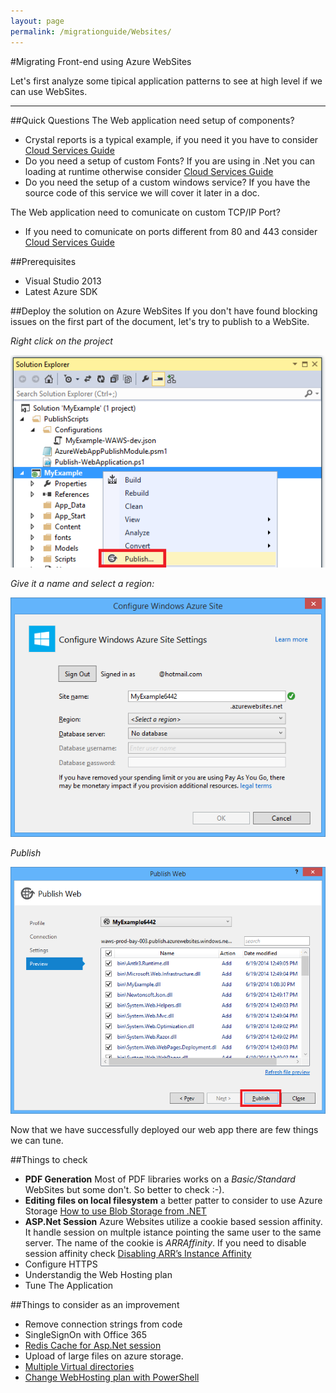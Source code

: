 ```yaml
---
layout: page
permalink: /migrationguide/Websites/
---
```



#Migrating Front-end using Azure WebSites


Let's first analyze some tipical application patterns to see at high level if we can use WebSites.


-----
##Quick Questions
The Web application need setup of components?

- Crystal reports is a typical example, if you need it you have to consider [Cloud Services Guide](/migrationguide/cloud-services/)
- Do you need a setup of custom Fonts? If you are using in .Net you can loading at runtime otherwise consider [Cloud Services Guide](/migrationguide/cloud-services/)
- Do you need the setup of a custom windows service? If you have the source code of this service we will cover it later in a doc. 

The Web application need to comunicate on custom TCP/IP Port?

- If you need to comunicate on ports different from 80 and 443 consider [Cloud Services Guide](/migrationguide/cloud-services/)




##Prerequisites
- Visual Studio 2013
- Latest Azure SDK


##Deploy the solution on Azure WebSites
If you don't have found blocking issues on the first part of the document, let's try to publish to a WebSite.

*Right click on the project*

![](WebSites-publish.png)

*Give it a name and select a region:*

![](WebSites-publish1.png)

*Publish*

![](WebSites-publish2.png)

Now that we have successfully deployed our web app there are few things we can tune.

##Things to check
- **PDF Generation** Most of PDF libraries works on a _Basic/Standard_ WebSites but some don't. So better to check :-).
- **Editing files on local filesystem** a better patter to consider to use Azure Storage [How to use Blob Storage from .NET ](http://azure.microsoft.com/en-us/documentation/articles/storage-dotnet-how-to-use-blobs/)
- **ASP.Net Session** Azure Websites utilize a cookie based session affinity. It handle session on multple istance pointing the same user to the same server. The name of the cookie is *ARRAffinity*. If you need to disable session affinity check [Disabling ARR’s Instance Affinity](http://azure.microsoft.com/blog/2013/11/18/disabling-arrs-instance-affinity-in-windows-azure-web-sites/)
- Configure HTTPS
- Understandig the Web Hosting plan
- Tune The Application

##Things to consider as an improvement
- Remove connection strings from code
- SingleSignOn with Office 365
- [Redis Cache for Asp.Net session](http://azure.microsoft.com/it-it/documentation/articles/cache-dotnet-how-to-use-azure-redis-cache/#store-session)
- Upload of large files on azure storage. 
- [Multiple Virtual directories](http://blogs.msdn.com/b/tomholl/archive/2014/09/22/deploying-multiple-virtual-directories-to-a-single-azure-website.aspx)
- [Change WebHosting plan with PowerShell](http://stackoverflow.com/questions/24892220/change-azure-website-web-hosting-plan-mode-using-powershell)



